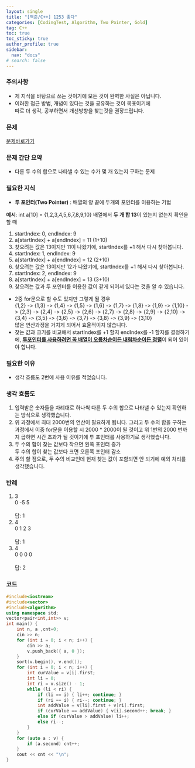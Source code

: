 ```yaml
---
layout: single
title: "[백준/C++] 1253 좋다"
categories: [CodingTest, Algorithm, Two Pointer, Gold]
tag: C++
toc: true
toc_sticky: true
author_profile: true
sidebar:
  nav: "docs"
# search: false
---
```


### 주의사항
<div class="notice--warning">
  <ul>
      <li>제 지식을 바탕으로 쓰는 것이기에 모든 것이 완벽한 사실은 아닙니다.</li>
      <li>이러한 접근 방법, 개념이 있다는 것을 공유하는 것이 목표이기에<br /> 따로 더 생각, 공부하면서 개선방향을 찾는것을 권장드립니다.</li>
  </ul>
</div>

### 문제
[문제바로가기](https://www.acmicpc.net/problem/1253)
<br/>

### 문제 간단 요약
<ul>
  <li>다른 두 수의 합으로 나타낼 수 있는 수가 몇 개 있는지 구하는 문제</li>
</ul>

### 필요한 지식
<ul>
  <li><b>투 포인터(Two Pointer)</b> : 배열의 양 끝에 두개의 포인터를 이용하는 기법</li>
</ul>
<b>예시</b>: int a[10] = {1,2,3,4,5,6,7,8,9,10} 배열에서 <b>두 개 합 13</b>이 있는지 없는지 확인을 할 때
<ol>
  <li>startIndex: 0, endIndex: 9</li>
  <li>a[startIndex] + a[endIndex] = 11 (1+10)</li>
  <li>찾으려는 값은 13이지만 11이 나왔기에, startIndex를 +1 해서 다시 찾아봅니다.</li>
  <li>startIndex: 1, endIndex: 9</li>
  <li>a[startIndex] + a[endIndex] = 12 (2+10)</li>
  <li>찾으려는 값은 13이지만 12가 나왔기에, startIndex를 +1 해서 다시 찾아봅니다.</li>
  <li>startIndex: 2, endIndex: 9</li>
  <li>a[startIndex] + a[endIndex] = 13 (3+10)</li>
  <li>찾으려는 값과 투 포인터를 이용한 값이 같게 되어서 있다는 것을 알 수 있습니다.</li>
</ol>
<ul>
  <li>2중 for문으로 할 수도 있지만 그렇게 될 경우 <br>
  {1,2} -> {1,3} -> {1,4} -> {1,5} -> {1,6} -> {1,7} -> {1,8} -> {1,9} -> {1,10} ->
  {2,3} -> {2,4} -> {2,5} -> {2,6} -> {2,7} -> {2,8} -> {2,9} -> {2,10} -> 
  {3,4} -> {3,5} -> {3,6} -> {3,7} -> {3,8} -> {3,9} -> {3,10}<br>
  많은 연산과정을 거치게 되어서 효율적이지 않습니다.
  </li>
  <li>찾는 값과 크기를 비교해서 startIndex를 +1 할지 endIndex를 -1 할지를 결정하기에, <u><b>투포인터를 사용하려면 꼭 배열이 오름차순이든 내림차순이든 정렬</b></u>이 되어 있어야 합니다. </li>
</ul>

### 필요한 이유
<ul>
  <li>생각 흐름도 2번에 사용 이유를 적었습니다.</li>
</ul>

### 생각 흐름도
<ol>
  <li>입력받은 숫자들을 차례대로 하나씩 다른 두 수의 합으로 나타낼 수 있는지 확인하는 방식으로 생각했습니다.</li>
  <li>위 과정에서 최대 2000번의 연산이 필요하게 됩니다. 그리고 두 수의 합을 구하는 과정에서 이중 for문을 이용할 시 2000 * 2000이 될 것이고 위 1번의 2000 번까지 곱하면 시간 초과가 될 것이기에 투 포인터를 사용하기로 생각했습니다.</li>
  <li>두 수의 합이 찾는 값보다 작으면 왼쪽 포인터 증가<br>
	두 수의 합이 찾는 값보다 크면 오른쪽 포인터 감소</li>
	<li>주의 할 점으로, 두 수의 비교인데 현재 찾는 값이 포함되면 안 되기에 예외 처리를 생각했습니다.</li>
</ol>

### 반례
<ol>
  <li>3 <br>0 -5 5 <br><br>답: 1</li>
  <li>4 <br>0 1 2 3 <br><br>답: 1</li>
  <li>4 <br>0 0 0 0 <br><br>답: 2</li>
</ol>

### 코드
```c++
#include<iostream>
#include<vector>
#include<algorithm>
using namespace std;
vector<pair<int,int>> v;
int main() {
	int n, a ,cnt=0;
	cin >> n;
	for (int i = 0; i < n; i++) {
		cin >> a;
		v.push_back({ a, 0 });
	}
	sort(v.begin(), v.end());
	for (int i = 0; i < n; i++) {
		int curValue = v[i].first;
		int li = 0;
		int ri = v.size() - 1;
		while (li < ri) {
			if (li == i) { li++; continue; }
			if (ri == i) { ri--; continue; }
			int addValue = v[li].first + v[ri].first;
			if (curValue == addValue) { v[i].second++; break; }
			else if (curValue > addValue) li++;
			else ri--;
		}
	}
	for (auto a : v) {
		if (a.second) cnt++;
	}
	cout << cnt << "\n";
}
```



